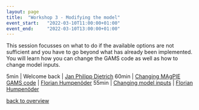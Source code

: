 ```yaml
---
layout: page
title:  "Workshop 3 - Modifying the model"
event_start:   "2022-03-10T11:00:00+01:00"
event_end:     "2022-03-10T13:00:00+01:00"
---
```


This session focusses on what to do if the available options are not sufficient and you have to go beyond what has already been implemented. You will learn how you can change the GAMS code as well as how to change model inputs.

5min | Welcome back | [Jan Philipp Dietrich]
60min | [Changing MAgPIE GAMS code] | [Florian Humpenöder]
55min | [Changing model inputs] | [Florian Humpenöder]

[back to overview](../../magpie22/timetable)

[Jan Philipp Dietrich]:https://www.pik-potsdam.de/members/dietrich
[Florian Humpenöder]:https://www.pik-potsdam.de/de/institut/members/florianh

[Changing MAgPIE GAMS code]:https://github.com/magpiemodel/tutorials/blob/master/7_advanced_changeCode.md
[Changing model inputs]:https://github.com/magpiemodel/tutorials/blob/master/6_AdvancedChangeInputs.md
